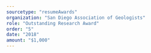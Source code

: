 ```yaml
---
sourcetype: "resumeAwards"
organization: "San Diego Association of Geologists"
role: "Outstanding Research Award"
order: "5"
date: "2018"
amount: "$1,000"
---
```



